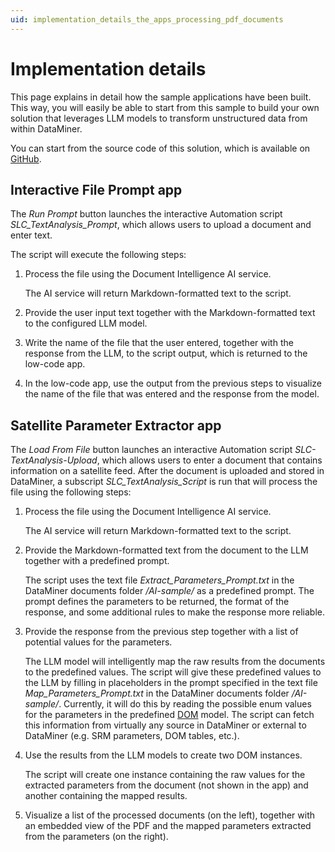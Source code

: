 ```yaml
---
uid: implementation_details_the_apps_processing_pdf_documents
---
```


# Implementation details

This page explains in detail how the sample applications have been built. This way, you will easily be able to start from this sample to build your own solution that leverages LLM models to transform unstructured data from within DataMiner.

You can start from the source code of this solution, which is available on [GitHub](https://github.com/SkylineCommunications/SLC-TextAnalysisDemo).

## Interactive File Prompt app

The *Run Prompt* button launches the interactive Automation script *SLC_TextAnalysis_Prompt*, which allows users to upload a document and enter text.

The script will execute the following steps:

1. Process the file using the Document Intelligence AI service.

   The AI service will return Markdown-formatted text to the script.

1. Provide the user input text together with the Markdown-formatted text to the configured LLM model.

1. Write the name of the file that the user entered, together with the response from the LLM, to the script output, which is returned to the low-code app.

1. In the low-code app, use the output from the previous steps to visualize the name of the file that was entered and the response from the model.

## Satellite Parameter Extractor app

The *Load From File* button launches an interactive Automation script *SLC-TextAnalysis-Upload*, which allows users to enter a document that contains information on a satellite feed. After the document is uploaded and stored in DataMiner, a subscript *SLC_TextAnalysis_Script* is run that will process the file using the following steps:

1. Process the file using the Document Intelligence AI service.

   The AI service will return Markdown-formatted text to the script.

1. Provide the Markdown-formatted text from the document to the LLM together with a predefined prompt.

   The script uses the text file *Extract_Parameters_Prompt.txt* in the DataMiner documents folder */AI-sample/* as a predefined prompt. The prompt defines the parameters to be returned, the format of the response, and some additional rules to make the response more reliable.

1. Provide the response from the previous step together with a list of potential values for the parameters.

   The LLM model will intelligently map the raw results from the documents to the predefined values. The script will give these predefined values to the LLM by filling in placeholders in the prompt specified in the text file *Map_Parameters_Prompt.txt* in the DataMiner documents folder */AI-sample/*. Currently, it will do this by reading the possible enum values for the parameters in the predefined [DOM](xref:DOM) model. The script can fetch this information from virtually any source in DataMiner or external to DataMiner (e.g. SRM parameters, DOM tables, etc.).

1. Use the results from the LLM models to create two DOM instances.

   The script will create one instance containing the raw values for the extracted parameters from the document (not shown in the app) and another containing the mapped results.

1. Visualize a list of the processed documents (on the left), together with an embedded view of the PDF and the mapped parameters extracted from the parameters (on the right).
